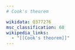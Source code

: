 ```yaml
---
# Cook's theorem

wikidata: Q377276
msc_classification: 68
wikipedia_links:
  - "[[Cook's theorem]]"
---
```

